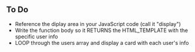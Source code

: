 ## To Do  

- Reference the diplay area in your JavaScript code (call it "display")  
- Write the function body so it RETURNS the HTML_TEMPLATE with the specific user info  
- LOOP through the users array and display a card with each user's info  
